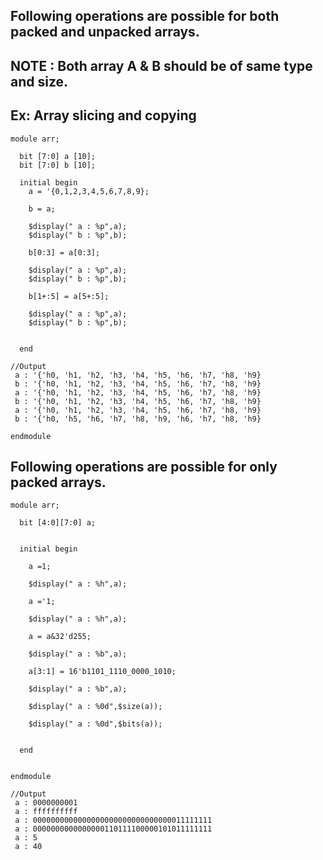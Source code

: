 ## Following operations are possible for both packed and unpacked arrays.
## NOTE : Both array A & B should be of same type and size.

## Ex: Array slicing and copying
```
module arr;
  
  bit [7:0] a [10];
  bit [7:0] b [10];
  
  initial begin
    a = '{0,1,2,3,4,5,6,7,8,9};
    
    b = a;
    
    $display(" a : %p",a);
    $display(" b : %p",b);
    
    b[0:3] = a[0:3];
    
    $display(" a : %p",a);
    $display(" b : %p",b);  
    
    b[1+:5] = a[5+:5];
    
    $display(" a : %p",a);
    $display(" b : %p",b);
    
    
  end

//Output
 a : '{'h0, 'h1, 'h2, 'h3, 'h4, 'h5, 'h6, 'h7, 'h8, 'h9} 
 b : '{'h0, 'h1, 'h2, 'h3, 'h4, 'h5, 'h6, 'h7, 'h8, 'h9} 
 a : '{'h0, 'h1, 'h2, 'h3, 'h4, 'h5, 'h6, 'h7, 'h8, 'h9} 
 b : '{'h0, 'h1, 'h2, 'h3, 'h4, 'h5, 'h6, 'h7, 'h8, 'h9} 
 a : '{'h0, 'h1, 'h2, 'h3, 'h4, 'h5, 'h6, 'h7, 'h8, 'h9} 
 b : '{'h0, 'h5, 'h6, 'h7, 'h8, 'h9, 'h6, 'h7, 'h8, 'h9}
  
endmodule
```

## Following operations are possible for only packed arrays.
```
module arr;
  
  bit [4:0][7:0] a;

  
  initial begin

    a =1;
    
    $display(" a : %h",a);
    
    a ='1;
    
    $display(" a : %h",a);
    
    a = a&32'd255;
    
    $display(" a : %b",a);
    
    a[3:1] = 16'b1101_1110_0000_1010;
    
    $display(" a : %b",a);
    
    $display(" a : %0d",$size(a));

    $display(" a : %0d",$bits(a));


  end

  
endmodule

//Output
 a : 0000000001
 a : ffffffffff
 a : 0000000000000000000000000000000011111111
 a : 0000000000000000110111100000101011111111
 a : 5
 a : 40
```
